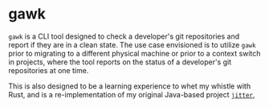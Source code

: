 # gawk 

`gawk` is a CLI tool designed to check a developer's git repositories and report if they are in a clean state. The use case envisioned is to utilize `gawk` prior to migrating to a different physical machine or prior to a context switch in projects, where the tool reports on the status of a developer's git repositories at one time.

This is also designed to be a learning experience to whet my whistle with Rust, and is a re-implementation of my original Java-based project [`jitter`](https://github.com/baskinomics/jitter),